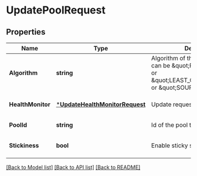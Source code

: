 # UpdatePoolRequest

## Properties
Name | Type | Description | Notes
------------ | ------------- | ------------- | -------------
**Algorithm** | **string** | Algorithm of the pool. The algorithm can be \&quot;ROUND_ROBIN\&quot; or \&quot;LEAST_CONNECTIONS\&quot; or \&quot;SOURCE_IP\&quot; | [default to null]
**HealthMonitor** | [***UpdateHealthMonitorRequest**](UpdateHealthMonitorRequest.md) | Update request for health monitor | [optional] [default to null]
**PoolId** | **string** | Id of the pool to update. | [default to null]
**Stickiness** | **bool** | Enable sticky sessions. | [optional] [default to null]

[[Back to Model list]](../README.md#documentation-for-models) [[Back to API list]](../README.md#documentation-for-api-endpoints) [[Back to README]](../README.md)


